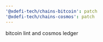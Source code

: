 ```yaml
---
'@xdefi-tech/chains-bitcoin': patch
'@xdefi-tech/chains-cosmos': patch
---
```


bitcoin lint and cosmos ledger
